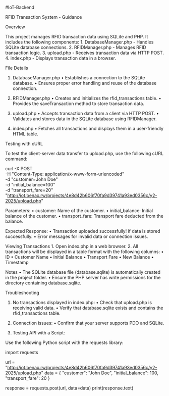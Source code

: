 #IoT-Backend

RFID Transaction System - Guidance

Overview

This project manages RFID transaction data using SQLite and PHP. It includes the following components:
	1.	DatabaseManager.php - Handles SQLite database connections.
	2.	RFIDManager.php - Manages RFID transaction logic.
	3.	upload.php - Receives transaction data via HTTP POST.
	4.	index.php - Displays transaction data in a browser.

File Details

1. DatabaseManager.php
	•	Establishes a connection to the SQLite database.
	•	Ensures proper error handling and reuse of the database connection.

2. RFIDManager.php
	•	Creates and initializes the rfid_transactions table.
	•	Provides the saveTransaction method to store transaction data.

3. upload.php
	•	Accepts transaction data from a client via HTTP POST.
	•	Validates and stores data in the SQLite database using RFIDManager.

4. index.php
	•	Fetches all transactions and displays them in a user-friendly HTML table.

Testing with cURL

To test the client-server data transfer to upload.php, use the following cURL command:

curl -X POST \
  -H "Content-Type: application/x-www-form-urlencoded" \
  -d "customer=John Doe" \
  -d "initial_balance=100" \
  -d "transport_fare=20" \
  "http://iot.benax.rw/projects/4e8d42b606f70fa9d39741a93ed0356c/y2-2025/upload.php"

Parameters:
	•	customer: Name of the customer.
	•	initial_balance: Initial balance of the customer.
	•	transport_fare: Transport fare deducted from the balance.

Expected Response:
	•	Transaction uploaded successfully! if data is stored successfully.
	•	Error messages for invalid data or connection issues.

Viewing Transactions
	1.	Open index.php in a web browser.
	2.	All transactions will be displayed in a table format with the following columns:
	•	ID
	•	Customer Name
	•	Initial Balance
	•	Transport Fare
	•	New Balance
	•	Timestamp

Notes
	•	The SQLite database file (database.sqlite) is automatically created in the project folder.
	•	Ensure the PHP server has write permissions for the directory containing database.sqlite.

Troubleshooting

1. No transactions displayed in index.php:
	•	Check that upload.php is receiving valid data.
	•	Verify that database.sqlite exists and contains the rfid_transactions table.

2. Connection issues:
	•	Confirm that your server supports PDO and SQLite.

3. Testing API with a Script:

Use the following Python script with the requests library:

import requests

url = "http://iot.benax.rw/projects/4e8d42b606f70fa9d39741a93ed0356c/y2-2025/upload.php"
data = {
    "customer": "John Doe",
    "initial_balance": 100,
    "transport_fare": 20
}

response = requests.post(url, data=data)
print(response.text)
